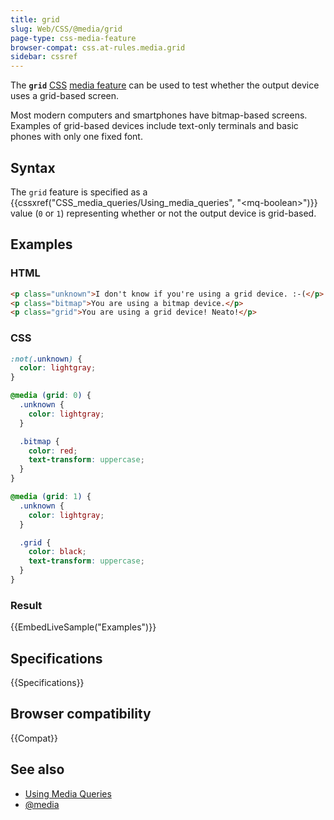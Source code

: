 ```yaml
---
title: grid
slug: Web/CSS/@media/grid
page-type: css-media-feature
browser-compat: css.at-rules.media.grid
sidebar: cssref
---
```



The **`grid`** [CSS](/en-US/docs/Web/CSS) [media feature](/en-US/docs/Web/CSS/@media#media_features) can be used to test whether the output device uses a grid-based screen.

Most modern computers and smartphones have bitmap-based screens. Examples of grid-based devices include text-only terminals and basic phones with only one fixed font.

## Syntax

The `grid` feature is specified as a {{cssxref("CSS_media_queries/Using_media_queries", "&lt;mq-boolean&gt;")}} value (`0` or `1`) representing whether or not the output device is grid-based.

## Examples

### HTML

```html
<p class="unknown">I don't know if you're using a grid device. :-(</p>
<p class="bitmap">You are using a bitmap device.</p>
<p class="grid">You are using a grid device! Neato!</p>
```

### CSS

```css
:not(.unknown) {
  color: lightgray;
}

@media (grid: 0) {
  .unknown {
    color: lightgray;
  }

  .bitmap {
    color: red;
    text-transform: uppercase;
  }
}

@media (grid: 1) {
  .unknown {
    color: lightgray;
  }

  .grid {
    color: black;
    text-transform: uppercase;
  }
}
```

### Result

{{EmbedLiveSample("Examples")}}

## Specifications

{{Specifications}}

## Browser compatibility

{{Compat}}

## See also

- [Using Media Queries](/en-US/docs/Web/CSS/CSS_media_queries/Using_media_queries)
- [@media](/en-US/docs/Web/CSS/@media)
